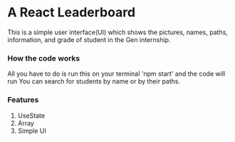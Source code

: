 # A React Leaderboard
This is a simple user interface(UI) which shows the pictures, names, paths, information, and grade of student in the Gen internship.

### How the code works 
All you have to do is run this on your terminal 'npm start' and the code will run
You can search for students by name or by their paths.

### Features 
1. UseState
2. Array
3. Simple UI
